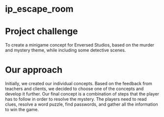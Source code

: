 # ip_escape_room
# Project challenge

To create a minigame concept for Enversed Studios, based on the murder and mystery theme, while including some detective scenes.

# Our approach

Initially, we created our individual concepts. Based on the feedback from teachers and clients, we decided to choose one of the concepts and develop it further. Our final concept is a combination of steps that the player has to follow in order to resolve the mystery. The players need to read clues, resolve a word puzzle, find passwords, and gather all the information to win the game.

